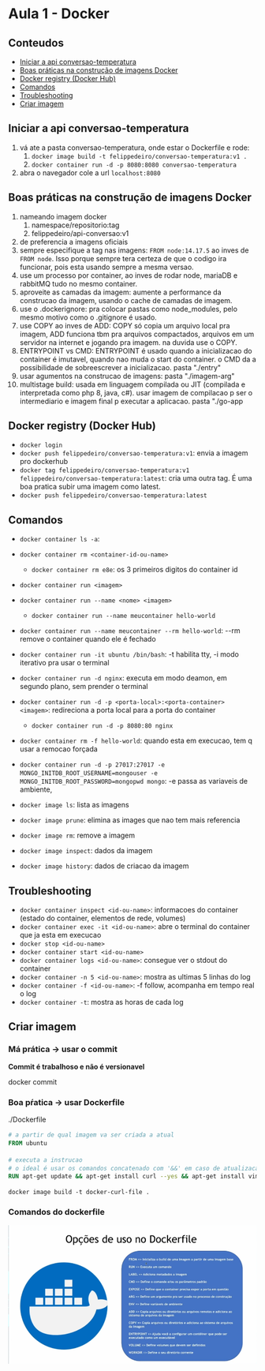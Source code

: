 # Aula 1 - Docker

## Conteudos

- [Iniciar a api conversao-temperatura](#iniciar-a-api-conversao-temperatura)
- [Boas práticas na construção de imagens Docker](#boas-práticas-na-construção-de-imagens-docker)
- [Docker registry (Docker Hub)](#docker-registry-docker-hub)
- [Comandos](#comandos)
- [Troubleshooting](#troubleshooting)
- [Criar imagem](#criar-imagem)

## Iniciar a api conversao-temperatura

1. vá ate a pasta conversao-temperatura, onde estar o Dockerfile e rode:
   1. `docker image build -t felippedeiro/conversao-temperatura:v1 .`
   1. `docker container run -d -p 8080:8080 conversao-temperatura`
1. abra o navegador cole a url `localhost:8080`

## Boas práticas na construção de imagens Docker

1. nameando imagem docker
   1. namespace/repositorio:tag
   1. felippedeiro/api-conversao:v1
1. de preferencia a imagens oficiais
1. sempre especifique a tag nas imagens: `FROM node:14.17.5` ao inves de `FROM node`. Isso porque sempre tera certeza de que o codigo ira funcionar, pois esta usando sempre a mesma versao.
1. use um processo por container, ao inves de rodar node, mariaDB e rabbitMQ tudo no mesmo container.
1. aproveite as camadas da imagem: aumente a performance da construcao da imagem, usando o cache de camadas de imagem.
1. use o .dockerignore: pra colocar pastas como node_modules, pelo mesmo motivo como o .gitignore é usado.
1. use COPY ao inves de ADD: COPY só copia um arquivo local pra imagem, ADD funciona tbm pra arquivos compactados, arquivos em um servidor na internet e jogando pra imagem. na duvida use o COPY.
1. ENTRYPOINT vs CMD: ENTRYPOINT é usado quando a inicializacao do container é imutavel, quando nao muda o start do container. o CMD da a possibilidade de sobreescrever a inicializacao. pasta "./entry"
1. usar agumentos na construcao de imagens: pasta "./imagem-arg"
1. multistage build: usada em linguagem compilada ou JIT (compilada e interpretada como php 8, java, c#). usar imagem de compilacao p ser o intermediario e imagem final p executar a aplicacao. pasta "./go-app

## Docker registry (Docker Hub)

- `docker login`
- `docker push felippedeiro/conversao-temperatura:v1`: envia a imagem pro dockerhub
- `docker tag felippedeiro/conversao-temperatura:v1 felippedeiro/conversao-temperatura:latest`: cria uma outra tag. É uma boa pratica subir uma imagem como latest.
- `docker push felippedeiro/conversao-temperatura:latest`

## Comandos

- `docker container ls -a`:
- `docker container rm <container-id-ou-name>`
	- `docker container rm e8e`: os 3 primeiros digitos do container id

- `docker container run <imagem>`
- `docker container run --name <nome> <imagem>`
	- `docker container run --name meucontainer hello-world`
- `docker container run --name meucontainer --rm hello-world`: --rm remove o container quando ele é fechado
- `docker container run -it ubuntu /bin/bash`: -t habilita tty, -i modo iterativo pra usar o terminal
- `docker container run -d nginx`: executa em modo deamon, em segundo plano, sem prender o terminal
- `docker container run -d -p <porta-local>:<porta-container> <imagem>`: redireciona a porta local para a porta do container
	- `docker container run -d -p 8080:80 nginx`
- `docker container rm -f hello-world`: quando esta em execucao, tem q usar a remocao forçada
- `docker container run -d -p 27017:27017 -e MONGO_INITDB_ROOT_USERNAME=mongouser -e MONGO_INITDB_ROOT_PASSWORD=mongopwd mongo`: -e passa as variaveis de ambiente, 

- `docker image ls`: lista as imagens
- `docker image prune`: elimina as images que nao tem mais referencia
- `docker image rm`: remove a imagem
- `docker image inspect`: dados da imagem
- `docker image history`: dados de criacao da imagem

## Troubleshooting

- `docker container inspect <id-ou-name>`: informacoes do container (estado do container, elementos de rede, volumes)
- `docker container exec -it <id-ou-name>`: abre o terminal do container que ja esta em execucao
- `docker stop <id-ou-name>`
- `docker container start <id-ou-name>`
- `docker container logs <id-ou-name>`: consegue ver o stdout do container
- `docker container -n 5 <id-ou-name>`: mostra as ultimas 5 linhas do log
- `docker container -f <id-ou-name>`: -f follow, acompanha em tempo real o log
- `docker container -t`: mostra as horas de cada log

## Criar imagem

### Má prática -> usar o commit

**Commit é trabalhoso e não é versionavel**

docker commit <container-id> <nome-desejado>

### Boa pŕatica -> usar Dockerfile

./Dockerfile

```Dockerfile
# a partir de qual imagem va ser criada a atual
FROM ubuntu 

# executa a instrucao
# o ideal é usar os comandos concatenado com '&&' em caso de atualizacao de pacotes ou repositorios, pois caso tenha feito cache do 'apt-get update', alguns pacotes podem ficar desatualizados usando repositorios antigos
RUN apt-get update && apt-get install curl --yes && apt-get install vim --yes
```

`docker image build -t docker-curl-file .`

### Comandos do dockerfile

![](./img-1.png)
